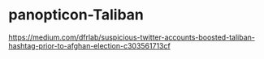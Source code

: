 # panopticon-Taliban

https://medium.com/dfrlab/suspicious-twitter-accounts-boosted-taliban-hashtag-prior-to-afghan-election-c303561713cf
